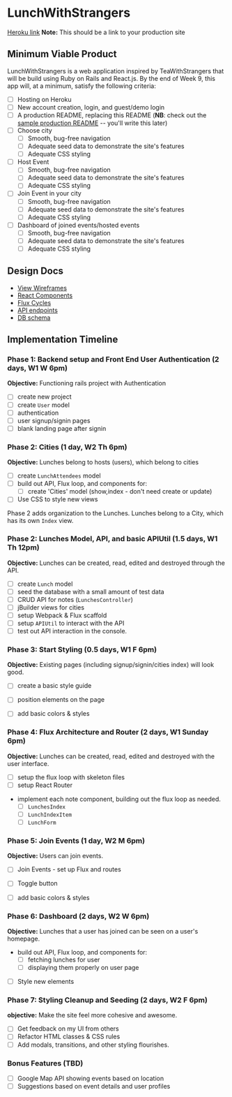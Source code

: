 # LunchWithStrangers

[Heroku link][heroku] **Note:** This should be a link to your production site

[heroku]: https://lunchwithcreepers.herokuapp.com

## Minimum Viable Product

LunchWithStrangers is a web application inspired by TeaWithStrangers that will be build using Ruby on Rails and React.js.  By the end of Week 9, this app will, at a minimum, satisfy the following criteria:

- [ ] Hosting on Heroku
- [ ] New account creation, login, and guest/demo login
- [ ] A production README, replacing this README (**NB**: check out the [sample production README](docs/production_readme.md) -- you'll write this later)
- [ ] Choose city
  - [ ] Smooth, bug-free navigation
  - [ ] Adequate seed data to demonstrate the site's features
  - [ ] Adequate CSS styling
- [ ] Host Event
  - [ ] Smooth, bug-free navigation
  - [ ] Adequate seed data to demonstrate the site's features
  - [ ] Adequate CSS styling
- [ ] Join Event in your city
  - [ ] Smooth, bug-free navigation
  - [ ] Adequate seed data to demonstrate the site's features
  - [ ] Adequate CSS styling
- [ ] Dashboard of joined events/hosted events
  - [ ] Smooth, bug-free navigation
  - [ ] Adequate seed data to demonstrate the site's features
  - [ ] Adequate CSS styling

## Design Docs
* [View Wireframes][views]
* [React Components][components]
* [Flux Cycles][flux-cycles]
* [API endpoints][api-endpoints]
* [DB schema][schema]

[views]: docs/views.md
[components]: docs/components.md
[flux-cycles]: docs/flux-cycles.md
[api-endpoints]: docs/api-endpoints.md
[schema]: docs/schema.md

## Implementation Timeline

### Phase 1: Backend setup and Front End User Authentication (2 days, W1 W 6pm)

**Objective:** Functioning rails project with Authentication

- [ ] create new project
- [ ] create `User` model
- [ ] authentication
- [ ] user signup/signin pages
- [ ] blank landing page after signin

### Phase 2: Cities (1 day, W2 Th 6pm)

**Objective:** Lunches belong to hosts (users), which belong to cities

- [ ] create `LunchAttendees` model
- [ ] build out API, Flux loop, and components for:
  - [ ] create 'Cities' model (show,index - don't need create or update)
- [ ] Use CSS to style new views

Phase 2 adds organization to the Lunches. Lunches belong to a City,
which has its own `Index` view.

### Phase 2: Lunches Model, API, and basic APIUtil (1.5 days, W1 Th 12pm)

**Objective:** Lunches can be created, read, edited and destroyed through
the API.

- [ ] create `Lunch` model
- [ ] seed the database with a small amount of test data
- [ ] CRUD API for notes (`LunchesController`)
- [ ] jBuilder views for cities
- [ ] setup Webpack & Flux scaffold
- [ ] setup `APIUtil` to interact with the API
- [ ] test out API interaction in the console.

### Phase 3: Start Styling (0.5 days, W1 F 6pm)

**Objective:** Existing pages (including signup/signin/cities index) will look good.

- [ ] create a basic style guide
- [ ] position elements on the page
- [ ] add basic colors & styles


### Phase 4: Flux Architecture and Router (2 days, W1 Sunday 6pm)

**Objective:** Lunches can be created, read, edited and destroyed with the
user interface.

- [ ] setup the flux loop with skeleton files
- [ ] setup React Router
- implement each note component, building out the flux loop as needed.
  - [ ] `LunchesIndex`
  - [ ] `LunchIndexItem`
  - [ ] `LunchForm`

### Phase 5: Join Events (1 day, W2 M 6pm)

**Objective:** Users can join events.

- [ ] Join Events - set up Flux and routes
- [ ] Toggle button
- [ ] add basic colors & styles


### Phase 6: Dashboard (2 days, W2 W 6pm)

**Objective:** Lunches that a user has joined can be seen on a user's homepage.

- build out API, Flux loop, and components for:
  - [ ] fetching lunches for user
  - [ ] displaying them properly on user page
- [ ] Style new elements

### Phase 7: Styling Cleanup and Seeding (2 days, W2 F 6pm)

**objective:** Make the site feel more cohesive and awesome.

- [ ] Get feedback on my UI from others
- [ ] Refactor HTML classes & CSS rules
- [ ] Add modals, transitions, and other styling flourishes.

### Bonus Features (TBD)
- [ ] Google Map API showing events based on location
- [ ] Suggestions based on event details and user profiles

[phase-one]: docs/phases/phase1.md
[phase-two]: docs/phases/phase2.md
[phase-three]: docs/phases/phase3.md
[phase-four]: docs/phases/phase4.md
[phase-five]: docs/phases/phase5.md
